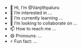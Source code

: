 - 👋 Hi, I’m @Vanjithpaluru
- 👀 I’m interested in ...
- 🌱 I’m currently learning ...
- 💞️ I’m looking to collaborate on ...
- 📫 How to reach me ...
- 😄 Pronouns: ...
- ⚡ Fun fact: ...

<!---
Vanjithpaluru/Vanjithpaluru is a ✨ special ✨ repository because its `README.md` (this file) appears on your GitHub profile.
You can click the Preview link to take a look at your changes.
--->

